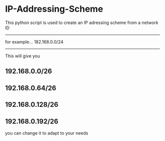 # IP-Addressing-Scheme
This python script is used to create an IP adressing scheme from a network ID 

----

for example...
182.168.0.0/24

-----------------------------------------------------------------------------

This will give you 

192.168.0.0/26
-----------------------------------------------------------------------------
192.168.0.64/26
-----------------------------------------------------------------------------
192.168.0.128/26
-----------------------------------------------------------------------------
192.168.0.192/26
-----------------------------------------------------------------------------

you can change it to adapt to your needs 
